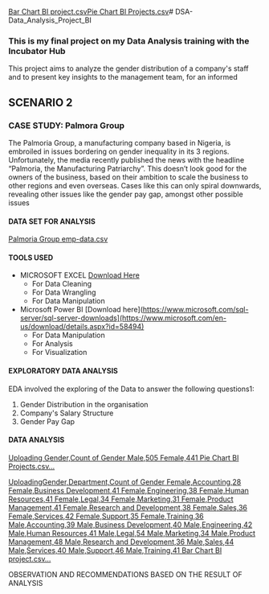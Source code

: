 [Bar Chart BI project.csv](https://github.com/user-attachments/files/21132319/Bar.Chart.BI.project.csv)[Pie Chart BI Projects.csv](https://github.com/user-attachments/files/21132316/Pie.Chart.BI.Projects.csv)# DSA-Data_Analysis_Project_BI
### This is my final project on my Data Analysis training with the Incubator Hub
This project aims to analyze the gender distribution of a company's staff and to present key insights to the management team, for an informed 

## SCENARIO 2 
### CASE STUDY: Palmora Group 

The Palmoria Group, a manufacturing company based in Nigeria, is embroiled in issues 
bordering on gender inequality in its 3 regions. Unfortunately, the media recently 
published the news with the headline “Palmoria, the Manufacturing Patriarchy”. This 
doesn’t look good for the owners of the business, based on their ambition to scale the 
business to other regions and even overseas. Cases like this can only spiral downwards, 
revealing other issues like the gender pay gap, amongst other possible issues

#### DATA SET FOR ANALYSIS
[Palmoria Group emp-data.csv](https://github.com/user-attachments/files/21132180/Palmoria.Group.emp-data.csv)

#### TOOLS USED

- MICROSOFT EXCEL [Download Here](https://www.microsoft.com/en-us/microsoft-365/excel)
	- For Data Cleaning
   	- For Data Wrangling
   	- For Data Manipulation
- Microsoft Power BI [Download here](https://www.microsoft.com/sql-server/sql-server-downloads](https://www.microsoft.com/en-us/download/details.aspx?id=58494)
    - For Data Manipulation
    -  For Analysis
    - For Visualization

#### EXPLORATORY DATA ANALYSIS
EDA involved the exploring of the Data to answer the following questions1:
1. Gender Distribution in the organisation 
2. Company's Salary Structure
3. Gender Pay Gap

#### DATA ANALYSIS

[Uploading Gender,Count of Gender
Male,505
Female,441
Pie Chart BI Projects.csv…]()



[UploadingGender,Department,Count of Gender
Female,Accounting,28
Female,Business Development,41
Female,Engineering,38
Female,Human Resources,41
Female,Legal,34
Female,Marketing,31
Female,Product Management,41
Female,Research and Development,38
Female,Sales,36
Female,Services,42
Female,Support,35
Female,Training,36
Male,Accounting,39
Male,Business Development,40
Male,Engineering,42
Male,Human Resources,41
Male,Legal,54
Male,Marketing,34
Male,Product Management,48
Male,Research and Development,36
Male,Sales,44
Male,Services,40
Male,Support,46
Male,Training,41
 Bar Chart BI project.csv…]()

OBSERVATION AND RECOMMENDATIONS BASED ON THE RESULT OF ANALYSIS
